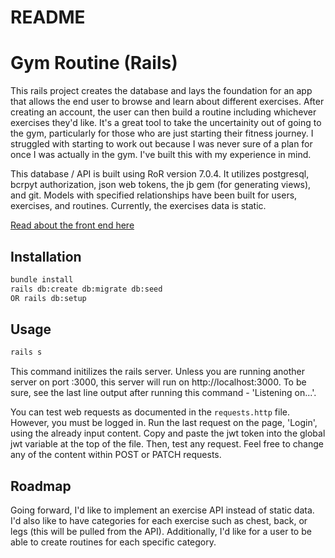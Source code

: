 # README

<!-- This README would normally document whatever steps are necessary to get the
application up and running.

Things you may want to cover:

- Ruby version

- System dependencies

- Configuration

- Database creation

- Database initialization

- How to run the test suite

- Services (job queues, cache servers, search engines, etc.)

- Deployment instructions

- ... -->

# Gym Routine (Rails)

This rails project creates the database and lays the foundation for an app that allows the end user to browse and learn about different exercises. After creating an account, the user can then build a routine including whichever exercises they'd like. It's a great tool to take the uncertainity out of going to the gym, particularly for those who are just starting their fitness journey. I struggled with starting to work out because I was never sure of a plan for once I was actually in the gym. I've built this with my experience in mind.

This database / API is built using RoR version 7.0.4. It utilizes postgresql, bcrpyt authorization, json web tokens, the jb gem (for generating views), and git. Models with specified relationships have been built for users, exercises, and routines. Currently, the exercises data is static.

[Read about the front end here](https://github.com/robertveraldi/capstone-react-frontend)

<!-- Optional: Add screenshots or gifs of your application -->

## Installation

```bash
bundle install
rails db:create db:migrate db:seed
OR rails db:setup
```

## Usage

```bash
rails s
```

This command initilizes the rails server. Unless you are running another server on port :3000, this server will run on http://localhost:3000. To be sure, see the last line output after running this command - 'Listening on...'.

You can test web requests as documented in the `requests.http` file. However, you must be logged in. Run the last request on the page, 'Login', using the already input content. Copy and paste the jwt token into the global jwt variable at the top of the file. Then, test any request. Feel free to change any of the content within POST or PATCH requests.

## Roadmap

Going forward, I'd like to implement an exercise API instead of static data. I'd also like to have categories for each exercise such as chest, back, or legs (this will be pulled from the API). Additionally, I'd like for a user to be able to create routines for each specific category.
